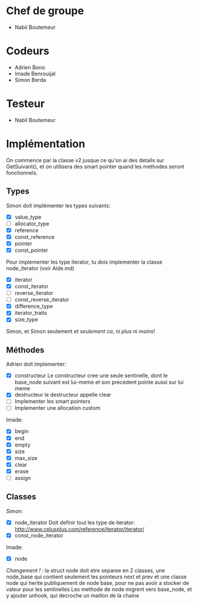 Chef de groupe
==============

- Nabil Boutemeur

Codeurs
=======

- Adrien Bono
- Imade Benrouijal
- Simon Berda

Testeur
=======

- Nabil Boutemeur

Implémentation
==============

On commence par la classe v2 jusque ce qu'on ai des details sur GetSuivant(), et on utilisera des smart pointer quand les methodes seront fonctionnels.

## Types ##

Simon doit implémenter les types suivants:

- [X] value_type
- [ ] allocator_type
- [X] reference
- [X] const_reference
- [X] pointer	
- [X] const_pointer

Pour implementer les type iterator, tu dois implementer la classe node_iterator (voir Aide.md)
- [X] iterator
- [X] const_iterator
- [ ] reverse_iterator
- [ ] const_reverse_iterator
- [X] difference_type
- [X] iterator_traits
- [X] size_type

Simon, et Simon seulement et *seulement ca*, _ni plus ni moins_!


## Méthodes ##

Adrien doit implementer:

- [X] constructeur
Le constructeur cree une seule sentinelle, dont le base_node suivant est lui-meme et son precedent pointe aussi sur lui meme
- [X] destructeur
le destructeur appelle clear
- [ ] Implementer les smart pointers
- [ ] Implementer une allocation custom

Imade:

- [X] begin
- [X] end
- [X] empty
- [X] size
- [X] max_size
- [X] clear
- [X] erase
- [ ] assign

## Classes ##

Simon:
- [X] node_iterator
Doit definir tout les type de iterator:
http://www.cplusplus.com/reference/iterator/iterator/
- [X] const_node_iterator

Imade:
- [x] node

*Changement !* : la struct node doit etre separee en 2 classes, une
 node_base qui contient seulement les pointeurs next et prev et une classe node qui
 herite publiquement de node base, pour ne pas avoir a stocker de valeur pour les
 sentinelles
Les methode de node migrent vers base_node, et y ajouter unhook, qui decroche un maillon de la chaine
